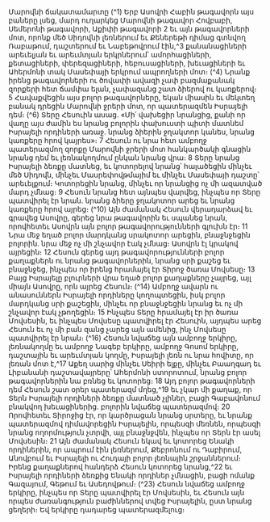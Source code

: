 
Մարովնի ճակատամարտը
(^1) Երբ Ասովրի Հաբին թագավորն այս բաները լսեց, մարդ ուղարկեց Մարովնի թագավոր Հովբաբի, Սեմերոնի
թագավորի, Աքիփի թագավորի 2 եւ այն թագավորների մոտ, որոնք մեծ Սիդովնի լեռներում եւ Քեներեթի դիմաց գտնվող
Ռաբաթում, դաշտերում եւ Նաբեթովրում էին,^3 քանանացիների արեւելյան եւ արեւմտյան երկրներում՝ ամորհացիների,
քետացիների, փերեզացիների, հեբուսացիների, խեւացիների եւ Ահերմոնի տակ Մասեփայի երկրում ապրողների մոտ։
(^4) Նրանք իրենց թագավորների ու ծովափի ավազի չափ բազմաքանակ զորքերի հետ ճամփա ելան, չափազանց շատ
ձիերով ու կառքերով։ 5 Հավաքվեցին այս բոլոր թագավորները, եկան միասին եւ մեկտեղ բանակ դրեցին Մարովնի ջրերի
մոտ, որ պատերազմեն Իսրայելի դեմ։
(^6) Տերը Հեսուին ասաց. «Մի՛ վախեցիր նրանցից, քանի որ վաղը այս ժամին ես նրանց բոլորին փախուստի պիտի
մատնեմ Իսրայելի որդիների առաջ. նրանց ձիերին ջղակտոր կանես, նրանց կառքերը հրով կայրես»։ 7 Հեսուն ու նրա
հետ ամբողջ պատերազմող զորքը Մարովնի ջրերի մոտ հանկարծակի գնացին նրանց դեմ եւ լեռնակողմում ընկան
նրանց վրա։ 8 Տերը նրանց Իսրայելի ձեռքը մատնեց, եւ կոտորելով նրանց՝ հալածեցին մինչեւ մեծ Սիդովն, մինչեւ
Մասրեփովթմայիմ եւ մինչեւ Մասեփայի դաշտը՝ արեւելքում։ Կոտորեցին նրանց, մինչեւ որ նրանցից ոչ մի ազատված
մարդ չմնաց։ 9 Հեսուն նրանց հետ այնպես վարվեց, ինչպես որ Տերը պատվիրել էր նրան. նրանց ձիերը ջղակոտոր արեց
եւ նրանց կառքերը հրով այրեց։
(^10) Այն ժամանակ Հեսուն վերադարձավ եւ գրավեց Ասովրը, գերեց նրա թագավորին եւ սպանեց նրան, որովհետեւ
Ասովրն այն բոլոր թագավորությունների գլուխն էր։ 11 Նրա մեջ եղած բոլոր մարդկանց սրակոտոր արեցին, բնաջնջեցին
բոլորին. նրա մեջ ոչ մի շնչավոր էակ չմնաց։ Ասովրն էլ կրակով այրեցին։ 12 Հեսուն գերեց այդ թագավորությունների
բոլոր քաղաքներն ու նրանց թագավորներին, նրանց սրի քաշեց եւ բնաջնջեց, ինչպես որ իրենց հրամայել էր Տիրոջ ծառա
Մովսեսը։ 13 Բայց Իսրայելը բլուրների վրա եղած բոլոր քաղաքները չայրեց, այլ միայն Ասովրը, որն այրեց Հեսուն։
(^14) Ամբողջ ավարն ու անասուններն Իսրայելի որդիները կողոպտեցին, իսկ բոլոր մարդկանց սրի քաշեցին, մինչեւ որ
բնաջնջեցին նրանց եւ ոչ մի շնչավոր էակ չթողեցին։ 15 Ինչպես Տերը հրամայել էր իր ծառա Մովսեսին, եւ ինչպես Մովսեսը
պատվիրել էր Հեսուին, այդպես արեց Հեսուն եւ ոչ մի բան զանց չարեց այն ամենից, ինչ Մովսեսը պատվիրել էր նրան։
(^16) Հեսուն նվաճեց այն ամբողջ երկիրը, լեռնակողմը եւ ամբողջ Նագեբ երկիրը, ամբողջ Գոսոմ երկիրը, դաշտային եւ
արեւմտյան կողմը, Իսրայելի լեռն ու նրա հովիտը, որ լեռան մոտ է,^17 Աքեղ սարից մինչեւ Սեիրի ելքը, մինչեւ Բաաղգադ
եւ Լիբանանի դաշտավայրերը՝ Ահերմոնի ստորոտում, նրանց բոլոր թագավորներին նա բռնեց եւ կոտորեց։ 18 Այդ բոլոր
թագավորների դեմ Հեսուն շատ օրեր պատերազմ մղեց,^19 եւ չկար մի քաղաք, որ Տերն Իսրայելի որդիների ձեռքը
մատնած չլիներ, բացի Գաբավոնում բնակվող խեւացիներից. բոլորին նվաճեց պատերազմով։ 20 Որովհետեւ Տիրոջից էր,
որ կարծրացան նրանց սրտերը, եւ նրանք պատերազմով դիմավորեցին Իսրայելին, որպեսզի մեռնեն, որպեսզի նրանց
ողորմություն չտրվի, այլ բնաջնջվեն, ինչպես որ Տերն էր ասել Մովսեսին։ 21 Այն ժամանակ Հեսուն եկավ եւ կոտորեց
Ենակի որդիներին, որ ապրում էին լեռներում, Քեբրոնում ու Դաբիրում, Անովբում եւ Իսրայելի ու Հուդայի բոլոր
լեռնային շրջաններում։ Իրենց քաղաքներով հանդերձ Հեսուն կոտորեց նրանց,^22 եւ Իսրայելի որդիների ձեռքից Ենակի
որդիներ չմնացին, բացի ոմանք Գազայում, Գեթում եւ Ասեդովթում։
(^23) Հեսուն նվաճեց ամբողջ երկիրը, ինչպես որ Տերը պատվիրել էր Մովսեսին, եւ Հեսուն այն որպես ժառանգություն
բաժիններով տվեց Իսրայելին, ըստ նրանց ցեղերի։ Եվ երկիրը դադարեց պատերազմելուց։
